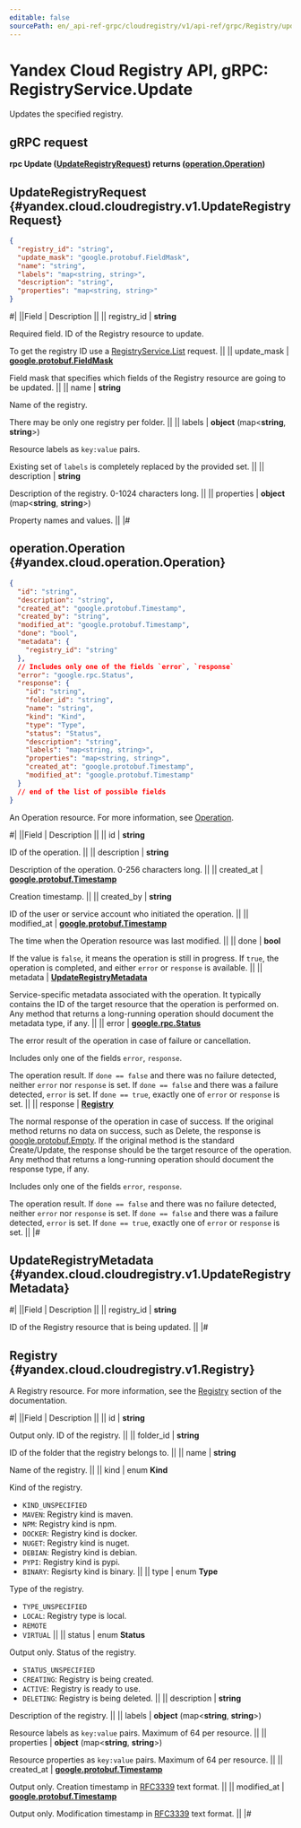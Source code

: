 ```yaml
---
editable: false
sourcePath: en/_api-ref-grpc/cloudregistry/v1/api-ref/grpc/Registry/update.md
---
```


# Yandex Cloud Registry API, gRPC: RegistryService.Update

Updates the specified registry.

## gRPC request

**rpc Update ([UpdateRegistryRequest](#yandex.cloud.cloudregistry.v1.UpdateRegistryRequest)) returns ([operation.Operation](#yandex.cloud.operation.Operation))**

## UpdateRegistryRequest {#yandex.cloud.cloudregistry.v1.UpdateRegistryRequest}

```json
{
  "registry_id": "string",
  "update_mask": "google.protobuf.FieldMask",
  "name": "string",
  "labels": "map<string, string>",
  "description": "string",
  "properties": "map<string, string>"
}
```

#|
||Field | Description ||
|| registry_id | **string**

Required field. ID of the Registry resource to update.

To get the registry ID use a [RegistryService.List](/docs/cloud-registry/api-ref/grpc/Registry/list#List) request. ||
|| update_mask | **[google.protobuf.FieldMask](https://developers.google.com/protocol-buffers/docs/reference/csharp/class/google/protobuf/well-known-types/field-mask)**

Field mask that specifies which fields of the Registry resource are going to be updated. ||
|| name | **string**

Name of the registry.

There may be only one registry per folder. ||
|| labels | **object** (map<**string**, **string**>)

Resource labels as `key:value` pairs.

Existing set of `labels` is completely replaced by the provided set. ||
|| description | **string**

Description of the registry. 0-1024 characters long. ||
|| properties | **object** (map<**string**, **string**>)

Property names and values. ||
|#

## operation.Operation {#yandex.cloud.operation.Operation}

```json
{
  "id": "string",
  "description": "string",
  "created_at": "google.protobuf.Timestamp",
  "created_by": "string",
  "modified_at": "google.protobuf.Timestamp",
  "done": "bool",
  "metadata": {
    "registry_id": "string"
  },
  // Includes only one of the fields `error`, `response`
  "error": "google.rpc.Status",
  "response": {
    "id": "string",
    "folder_id": "string",
    "name": "string",
    "kind": "Kind",
    "type": "Type",
    "status": "Status",
    "description": "string",
    "labels": "map<string, string>",
    "properties": "map<string, string>",
    "created_at": "google.protobuf.Timestamp",
    "modified_at": "google.protobuf.Timestamp"
  }
  // end of the list of possible fields
}
```

An Operation resource. For more information, see [Operation](/docs/api-design-guide/concepts/operation).

#|
||Field | Description ||
|| id | **string**

ID of the operation. ||
|| description | **string**

Description of the operation. 0-256 characters long. ||
|| created_at | **[google.protobuf.Timestamp](https://developers.google.com/protocol-buffers/docs/reference/google.protobuf#timestamp)**

Creation timestamp. ||
|| created_by | **string**

ID of the user or service account who initiated the operation. ||
|| modified_at | **[google.protobuf.Timestamp](https://developers.google.com/protocol-buffers/docs/reference/google.protobuf#timestamp)**

The time when the Operation resource was last modified. ||
|| done | **bool**

If the value is `false`, it means the operation is still in progress.
If `true`, the operation is completed, and either `error` or `response` is available. ||
|| metadata | **[UpdateRegistryMetadata](#yandex.cloud.cloudregistry.v1.UpdateRegistryMetadata)**

Service-specific metadata associated with the operation.
It typically contains the ID of the target resource that the operation is performed on.
Any method that returns a long-running operation should document the metadata type, if any. ||
|| error | **[google.rpc.Status](https://cloud.google.com/tasks/docs/reference/rpc/google.rpc#status)**

The error result of the operation in case of failure or cancellation.

Includes only one of the fields `error`, `response`.

The operation result.
If `done == false` and there was no failure detected, neither `error` nor `response` is set.
If `done == false` and there was a failure detected, `error` is set.
If `done == true`, exactly one of `error` or `response` is set. ||
|| response | **[Registry](#yandex.cloud.cloudregistry.v1.Registry)**

The normal response of the operation in case of success.
If the original method returns no data on success, such as Delete,
the response is [google.protobuf.Empty](https://developers.google.com/protocol-buffers/docs/reference/google.protobuf#google.protobuf.Empty).
If the original method is the standard Create/Update,
the response should be the target resource of the operation.
Any method that returns a long-running operation should document the response type, if any.

Includes only one of the fields `error`, `response`.

The operation result.
If `done == false` and there was no failure detected, neither `error` nor `response` is set.
If `done == false` and there was a failure detected, `error` is set.
If `done == true`, exactly one of `error` or `response` is set. ||
|#

## UpdateRegistryMetadata {#yandex.cloud.cloudregistry.v1.UpdateRegistryMetadata}

#|
||Field | Description ||
|| registry_id | **string**

ID of the Registry resource that is being updated. ||
|#

## Registry {#yandex.cloud.cloudregistry.v1.Registry}

A Registry resource. For more information, see the [Registry](/docs/cloud-registry/concepts/registry) section of the documentation.

#|
||Field | Description ||
|| id | **string**

Output only. ID of the registry. ||
|| folder_id | **string**

ID of the folder that the registry belongs to. ||
|| name | **string**

Name of the registry. ||
|| kind | enum **Kind**

Kind of the registry.

- `KIND_UNSPECIFIED`
- `MAVEN`: Registry kind is maven.
- `NPM`: Registry kind is npm.
- `DOCKER`: Registry kind is docker.
- `NUGET`: Registry kind is nuget.
- `DEBIAN`: Registry kind is debian.
- `PYPI`: Registry kind is pypi.
- `BINARY`: Regisrty kind is binary. ||
|| type | enum **Type**

Type of the registry.

- `TYPE_UNSPECIFIED`
- `LOCAL`: Registry type is local.
- `REMOTE`
- `VIRTUAL` ||
|| status | enum **Status**

Output only. Status of the registry.

- `STATUS_UNSPECIFIED`
- `CREATING`: Registry is being created.
- `ACTIVE`: Registry is ready to use.
- `DELETING`: Registry is being deleted. ||
|| description | **string**

Description of the registry. ||
|| labels | **object** (map<**string**, **string**>)

Resource labels as `key:value` pairs. Maximum of 64 per resource. ||
|| properties | **object** (map<**string**, **string**>)

Resource properties as `key:value` pairs. Maximum of 64 per resource. ||
|| created_at | **[google.protobuf.Timestamp](https://developers.google.com/protocol-buffers/docs/reference/google.protobuf#timestamp)**

Output only. Creation timestamp in [RFC3339](https://www.ietf.org/rfc/rfc3339.txt) text format. ||
|| modified_at | **[google.protobuf.Timestamp](https://developers.google.com/protocol-buffers/docs/reference/google.protobuf#timestamp)**

Output only. Modification timestamp in [RFC3339](https://www.ietf.org/rfc/rfc3339.txt) text format. ||
|#